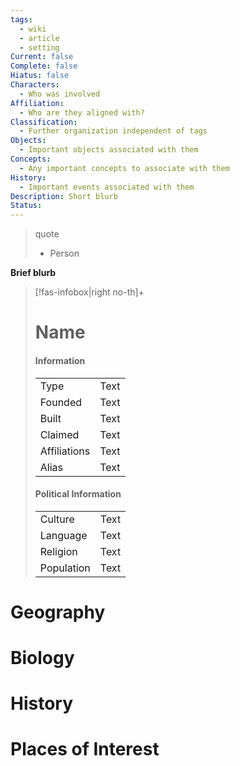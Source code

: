 ```yaml
---
tags:
  - wiki
  - article
  - setting
Current: false
Complete: false
Hiatus: false
Characters:
  - Who was involved
Affiliation:
  - Who are they aligned with?
Classification:
  - Further organization independent of tags
Objects:
  - Important objects associated with them
Concepts:
  - Any important concepts to associate with them
History:
  - Important events associated with them
Description: Short blurb
Status:
---
```

> quote
> - Person

**Brief blurb**

> [!fas-infobox|right no-th]+
> # Name
> 
> 
> #### Information
> | | |
> | ---- | --- |
> | Type | Text |
> | Founded | Text |
> | Built | Text |
> | Claimed | Text |
> | Affiliations | Text |
> |Alias | Text |
> 
> #### Political Information
> | | |
> | ---- | --- |
> | Culture | Text |
> | Language | Text |
> | Religion | Text |
> | Population | Text |

# Geography

# Biology

# History

# Places of Interest
